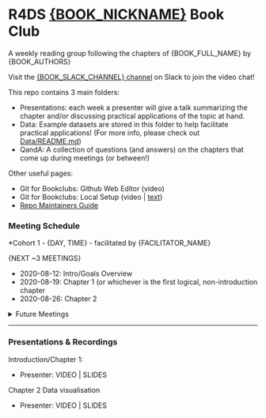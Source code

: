 # R4DS [{BOOK_NICKNAME}]({BOOK_URL}) Book Club

A weekly reading group following the chapters of {BOOK_FULL_NAME} by {BOOK_AUTHORS}

Visit the [{BOOK_SLACK_CHANNEL} channel](https://r4ds.io/join) on Slack to join the video chat! 

This repo contains 3 main folders:

- Presentations: each week a presenter will give a talk summarizing the chapter and/or discussing practical applications of the topic at hand. 
- Data: Example datasets are stored in this folder to help facilitate practical applications! (For more info, please check out [Data/README.md](Data/README.md))
- QandA: A collection of questions (and answers) on the chapters that come up during meetings (or between!)

Other useful pages: 
- Git for Bookclubs: Github Web Editor (video)
- Git for Bookclubs: Local Setup (video | [text](https://github.com/r4ds/bookclub-template/blob/main/_guides/happygitforbookclubs.md))
- [Repo Maintainers Guide](https://github.com/r4ds/bookclub-template/blob/main/_guides/repo-maintainers.md)


### Meeting Schedule 

*Cohort 1 - {DAY, TIME} - facilitated by {FACILITATOR_NAME}

{NEXT ~3 MEETINGS}
- 2020-08-12: Intro/Goals Overview
- 2020-08-19: Chapter 1 (or whichever is the first logical, non-introduction chapter
- 2020-08-26: Chapter 2

<details>
  <summary> Future Meetings </summary>

{ALL THE REST OF THE CHAPTERS OF THE BOOK}

</details>
<hr>


### Presentations & Recordings

Introduction/Chapter 1:

- Presenter: VIDEO | SLIDES

Chapter 2 Data visualisation 

- Presenter: VIDEO | SLIDES


